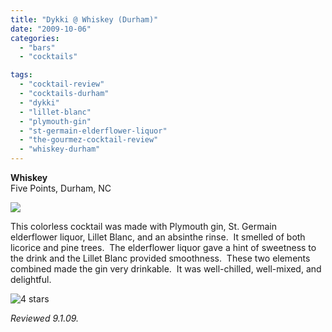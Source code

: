 ```yaml
---
title: "Dykki @ Whiskey (Durham)"
date: "2009-10-06"
categories:
  - "bars"
  - "cocktails"

tags:
  - "cocktail-review"
  - "cocktails-durham"
  - "dykki"
  - "lillet-blanc"
  - "plymouth-gin"
  - "st-germain-elderflower-liquor"
  - "the-gourmez-cocktail-review"
  - "whiskey-durham"
---
```


**Whiskey**\
Five Points, Durham, NC

![](http://www.thegourmez.com/gourmez/photos/dykki.jpg)

This colorless cocktail was made with Plymouth gin, St. Germain elderflower liquor, Lillet Blanc, and an absinthe rinse.  It smelled of both licorice and pine trees.  The elderflower liquor gave a hint of sweetness to the drink and the Lillet Blanc provided smoothness.  These two elements combined made the gin very drinkable.  It was well-chilled, well-mixed, and delightful.




<div class="caption">

![4 stars](http://s3.amazonaws.com/thegourmez-wpmedia/2009/02/rating_truffle1.gif "rating_truffle1")</div>


_Reviewed 9.1.09._
